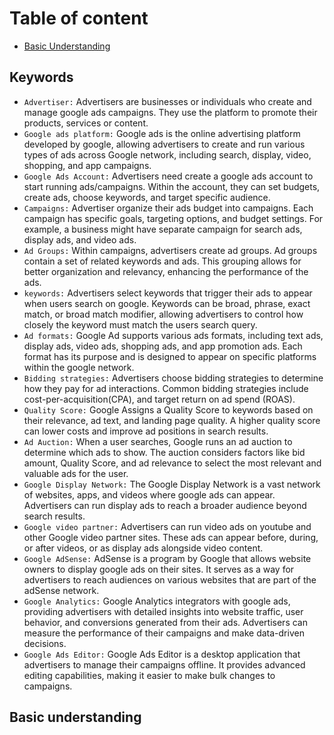 # Table  of content 
- [Basic Understanding](#basic-understanding)

## Keywords
- `Advertiser:` Advertisers are businesses or individuals who create and manage google ads campaigns. They use the platform to promote their products, services or content.
- `Google ads platform:` Google ads is the online advertising platform developed by google, allowing advertisers to create and run various types of ads across Google network, including search, display, video, shopping, and app campaigns.  
- `Google Ads Account:` Advertisers need create a google ads account to start running ads/campaigns. Within the account, they can set budgets, create ads, choose keywords, and target specific audience. 
- `Campaigns:` Advertiser organize their ads budget into campaigns. Each campaign has specific goals, targeting options, and budget settings. For example, a business might have separate campaign for search ads, display ads, and video ads.
- `Ad Groups:` Within campaigns, advertisers create ad groups. Ad groups contain  a set of related keywords and ads. This grouping allows for better organization and relevancy, enhancing the performance of the ads. 
- `keywords:` Advertisers select keywords that trigger their ads to appear when users search on google. Keywords can be broad, phrase, exact match, or broad match modifier, allowing advertisers to control how closely the keyword must match the users search query. 
- `Ad formats:` Google Ad supports various ads formats, including text ads, display ads, video ads, shopping ads, and app promotion ads. Each format has its purpose and is designed to appear on specific platforms within the google network. 
- `Bidding strategies:` Advertisers choose bidding strategies to determine how they pay for ad interactions. Common bidding strategies include cost-per-acquisition(CPA), and target return on ad spend (ROAS). 
- `Quality Score:` Google Assigns a Quality Score to keywords based on their relevance, ad text, and landing page quality. A higher quality score can lower costs and improve ad positions in search results.
- `Ad Auction:` When a user searches, Google runs an ad auction to determine which ads to show. The auction considers factors like bid amount, Quality Score, and ad relevance to select the most relevant and valuable ads for the user.
- `Google Display Network:` The Google Display Network is a vast network of websites, apps, and videos where google ads can appear. Advertisers can run display ads to reach a broader audience beyond search results. 
- `Google video partner:` Advertisers can run video ads on youtube and other Google video partner sites. These ads can appear before, during, or after videos, or as display ads alongside video content. 
- `Google AdSense:` AdSense is a program by Google that allows website owners to display google ads on their sites. It serves as a way for advertisers to reach audiences on various websites that are part of the adSense network.
- `Google Analytics:` Google Analytics integrators with google ads, providing advertisers with detailed insights into website traffic, user behavior, and conversions generated from their ads. Advertisers can measure the performance of their campaigns and make data-driven decisions. 
- `Google Ads Editor:` Google Ads Editor is a desktop application that advertisers to manage their campaigns offline. It provides advanced editing capabilities, making it easier to make bulk changes to campaigns. 
## Basic understanding 
